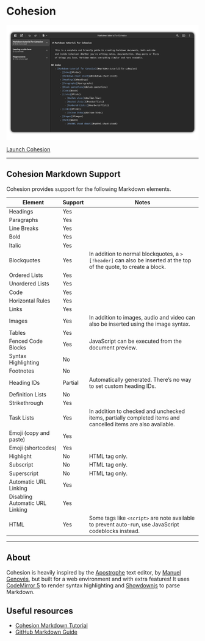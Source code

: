 # Cohesion

![App screen shot](res/scrshot.png)

[Launch Cohesion](https://flarom.github.io/cohesion/)

***

## Cohesion Markdown Support
Cohesion provides support for the following Markdown elements.

| Element               | Support | Notes |
|---                    |---      |---    |
| Headings              | Yes     |       |
| Paragraphs            | Yes     |       |
| Line Breaks           | Yes     |       |
| Bold                  | Yes     |       |
| Italic                | Yes     |       |
| Blockquotes           | Yes     | In addition to normal blockquotes, a `> [!header]` can also be inserted at the top of the quote, to create a block.
| Ordered Lists         | Yes     |       |
| Unordered Lists       | Yes     |       |
| Code                  | Yes     |       |
| Horizontal Rules      | Yes     |       |
| Links                 | Yes     |       |
| Images                | Yes     | In addition to images, audio and video can also be inserted using the image syntax.
| Tables                | Yes     |       |
| Fenced Code Blocks    | Yes     | JavaScript can be executed from the document preview.
| Syntax Highlighting   | No      |       |
| Footnotes             | No      |       |
| Heading IDs           | Partial | Automatically generated. There’s no way to set custom heading IDs. 
| Definition Lists      | No      |       |
| Strikethrough         | Yes     |       |
| Task Lists            | Yes     | In addition to checked and unchecked items, partially completed items and cancelled items are also available.
| Emoji (copy and paste) | Yes    |       |
| Emoji (shortcodes)    | Yes     |       |
| Highlight             | No      | HTML tag only.
| Subscript             | No      | HTML tag only.
| Superscript           | No      | HTML tag only.
| Automatic URL Linking | Yes     |       |
| Disabling Automatic URL Linking | Yes  ||
| HTML                  | Yes     | Some tags like `<script>` are note available to prevent auto-run, use JavaScript codeblocks instead.

***
## About
Cohesion is heavily inspired by the [Apostrophe](https://apps.gnome.org/en/Apostrophe/) text editor, by [Manuel Genovés](https://gitlab.gnome.org/somas), but built for a web environment and with extra features! It uses [CodeMirror 5](https://codemirror.net/) to render syntax highlighting and [Showdownjs](https://showdownjs.com/) to parse Markdown.

## Useful resources
- [Cohesion Markdown Tutorial](https://flarom.github.io/cohesion/read.html?path=tutorial.md)
- [GitHub Markdown Guide](https://docs.github.com/articles/markdown-basics)
